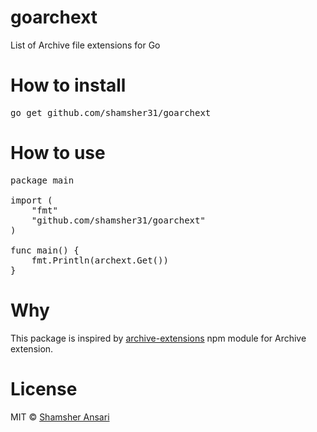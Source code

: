 # goarchext
List of Archive file extensions for Go

# How to install
<pre>
go get github.com/shamsher31/goarchext
</pre>

# How to use
<pre>
package main

import (
	"fmt"
	"github.com/shamsher31/goarchext"
)

func main() {
	fmt.Println(archext.Get())
}
</pre>

# Why
This package is inspired by [archive-extensions](https://www.npmjs.com/package/archive-extensions) npm module for Archive extension.

# License
MIT © [Shamsher Ansari](https://github.com/shamsher31)
